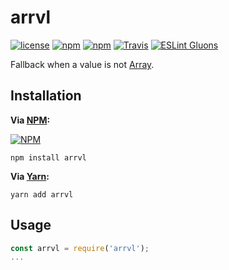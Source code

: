 # arrvl
[![license](https://img.shields.io/github/license/value-fallback/ARRVL.svg?style=flat-square)](https://github.com/value-fallback/ARRVL/blob/master/LICENSE)
[![npm](https://img.shields.io/npm/v/arrvl.svg?style=flat-square)](https://www.npmjs.com/package/arrvl)
[![npm](https://img.shields.io/npm/dt/arrvl.svg?style=flat-square)](https://www.npmjs.com/package/arrvl)
[![Travis](https://img.shields.io/travis/value-fallback/ARRVL.svg?style=flat-square)](https://travis-ci.org/value-fallback/ARRVL)
[![ESLint Gluons](https://img.shields.io/badge/code%20style-gluons-9C27B0.svg?style=flat-square)](https://github.com/gluons/eslint-config-gluons)

Fallback when a value is not [Array](https://developer.mozilla.org/en-US/docs/Web/JavaScript/Reference/Global_Objects/Array).

## Installation

**Via [NPM](https://www.npmjs.com):**

[![NPM](https://nodei.co/npm/arrvl.png?downloads=true&downloadRank=true&stars=true)](https://www.npmjs.com/package/arrvl)

```
npm install arrvl
```

**Via [Yarn](https://yarnpkg.com):**

```
yarn add arrvl
```

## Usage

```javascript
const arrvl = require('arrvl');
...
```
